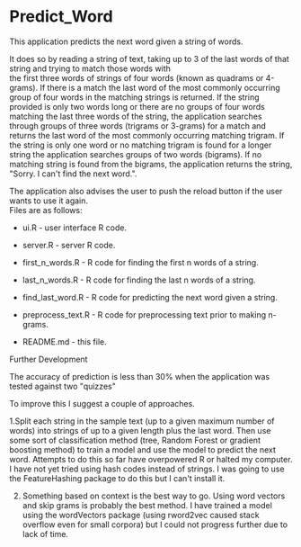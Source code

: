 # Predict_Word

This application predicts the next word given a string of words.

It does so by reading a string of text, taking up to 3 of the last words of that string and trying to match those words with  
the first three words of strings of four words (known as quadrams or 4-grams). If there is a match the last word of the most 
commonly occurring group of four words in the matching strings is returned. If the string provided is only two words long or
there are no groups of four words matching the last three words of the string, the application searches through groups of three
words (trigrams or 3-grams) for a match and returns the last word of the most commonly occurring matching trigram. If the string
is only one word or no matching trigram is found for a longer string the application searches groups of two words (bigrams).
If no matching string is found from the bigrams, the application returns the string, "Sorry. I can't find the next word.".

The application also advises the user to push the reload button if the user wants to use it again.					 
Files are as follows:

* ui.R - user interface R code.

* server.R - server R code.

* first_n_words.R - R code for finding the first n words of a string.

* last_n_words.R - R code for finding the last n words of a string.

* find_last_word.R - R code for predicting the next word given a string.  

* preprocess_text.R - R code for preprocessing text prior to making n-grams. 

* README.md - this file.

Further Development 

The accuracy of prediction is less than 30% when the application was tested against two "quizzes"

To improve this I suggest a couple of approaches.

1.Split each string in the sample text (up to a given maximum number of words) into strings of up to a given length plus the 
last word. Then use some sort of classification method (tree, Random Forest or gradient boosting method) to train a model and 
use the model to predict the next word. Attempts to do this so far have overpowered R or halted my computer. I have not yet tried using hash codes instead of strings. I was going to use the FeatureHashing package to do this but I can't install it.

2. Something based on context is the best way to go. Using word vectors and skip grams is probably the best method. I have trained a model using the wordVectors package (using rword2vec caused stack overflow even for small corpora) but I could not 
progress further due to lack of time.
